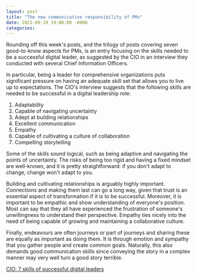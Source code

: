 ```yaml
---
layout: post
title: "The new communicative responsibility of PMs"
date: 2021-09-10 19:00:00 -0000
categories:
---
```

Rounding off this week's posts, and the trilogy of posts covering seven good-to-know aspects for PMs, is an entry focusing on the skills needed to be a successful digital leader, as suggested by the CIO in an interview they conducted with several Chief Information Officers.

In particular, being a leader for comprehensive organizations puts significant pressure on having an adequate skill set that allows you to live up to expectations. The CIO's interview suggests that the following skills are needed to be successful in a digital leadership role: 
1. Adaptability
2. Capable of navigating uncertainty
3. Adept at building relationships
4. Excellent communication
5. Empathy
6. Capable of cultivating a culture of collaboration
7. Compelling storytelling

Some of the skills sound logical, such as being adaptive and navigating the points of uncertainty. The risks of being too rigid and having a fixed mindset are well-known, and it is pretty straightforward: if you don't adapt to change, change won't adapt to you. 

Building and cultivating relationships is arguably highly important. Connections and making them last can go a long way, given that trust is an essential aspect of transformation if it is to be successful. Moreover, it is important to be empathic and show understanding of everyone's position. Most can say that they all have experienced the frustration of someone's unwillingness to understand their perspective. Empathy ties nicely into the need of being capable of growing and maintaining a collaborative culture. 

Finally, endeavours are often journeys or part of journeys and sharing these are equally as important as doing them. It is through emotion and sympathy that you gather people and create common goals. Naturally, this also demands good communication skills since conveying the story in a complex manner may very well turn a good story terrible.

[CIO: 7 skills of successful digital leaders](https://www.cio.com/article/3627869/skills-of-successful-digital-leaders.html)
